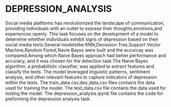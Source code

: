# DEPRESSION_ANALYSIS
Social media platforms has revolutionized the landscape of communication, providing individuals with an outlet to express their thoughts,emotions,and experiences openly. This task focuses on the development of a model to determine whether individuals exhibit signs of depression based on their social media texts.Several modelslike KNN,Decission Tree,Support Vector Machine,Random Forest,Navie Bayes were built and the accurcay was compared.Among which Naive Bayes approach had better  performance and accuracy,  and it  was chosen for the detection task.The Naive Bayes algorithm, a probabilistic classifier, was applied to extract features and classify the texts. The model leveraged linguistic patterns, sentiment analysis, and other relevant features to capture indicators of depression within the texts.
The train_data.csv,dev_data.csv files contains the data used for training the model.
The test_data.csv file contains the data used for testing the model.
The depression_analysis.ipynb file contains the code for preforming the depression analysis task.
